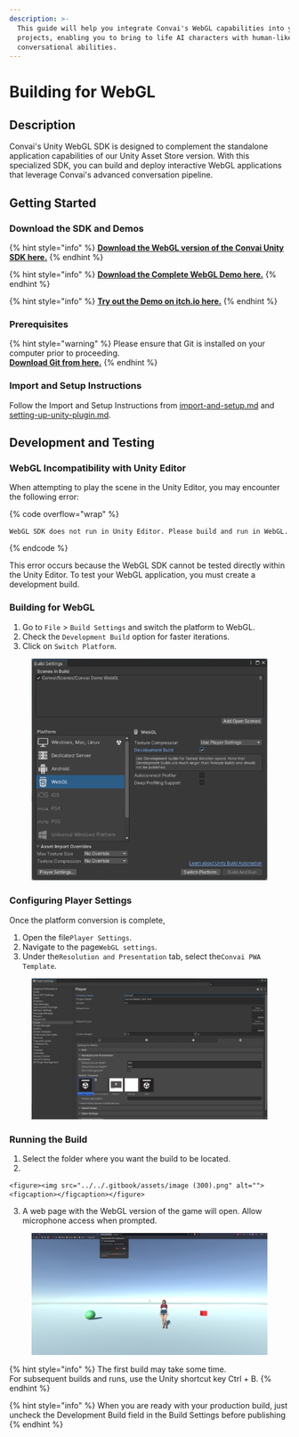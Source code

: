 ```yaml
---
description: >-
  This guide will help you integrate Convai's WebGL capabilities into your Unity
  projects, enabling you to bring to life AI characters with human-like
  conversational abilities.
---
```


# Building for WebGL

## Description

Convai's Unity WebGL SDK is designed to complement the standalone application capabilities of our Unity Asset Store version. With this specialized SDK, you can build and deploy interactive WebGL applications that leverage Convai's advanced conversation pipeline.

## Getting Started

### Download the SDK and Demos

{% hint style="info" %}
[**Download the WebGL version of the Convai Unity SDK here.**](https://drive.google.com/file/d/1DYzgDk-myJ-3ulz5Q3w8\_AvlOQdy0yYL/view?usp=sharing)
{% endhint %}

{% hint style="info" %}
[**Download the Complete  WebGL Demo here.**](https://github.com/Conv-AI/Unity-WebGL-Demo-Game)
{% endhint %}

{% hint style="info" %}
[**Try out the Demo on itch.io here.**](https://convai.itch.io/webgl-demo)
{% endhint %}

### Prerequisites

{% hint style="warning" %}
Please ensure that Git is installed on your computer prior to proceeding.\
[**Download Git from here.**](https://git-scm.com/downloads)
{% endhint %}

### Import and Setup Instructions

Follow the Import and Setup Instructions from [import-and-setup.md](import-and-setup.md "mention") and [setting-up-unity-plugin.md](setting-up-unity-plugin.md "mention").&#x20;

## Development and Testing

### WebGL Incompatibility with Unity Editor

When attempting to play the scene in the Unity Editor, you may encounter the following error:

{% code overflow="wrap" %}
```
WebGL SDK does not run in Unity Editor. Please build and run in WebGL.
```
{% endcode %}

This error occurs because the WebGL SDK cannot be tested directly within the Unity Editor. To test your WebGL application, you must create a development build.

### Building for WebGL

1. Go to `File` > `Build Settings` and switch the platform to WebGL.
2. Check the `Development Build` option for faster iterations.
3. Click on `Switch Platform`.

<figure><img src="../../.gitbook/assets/image (297).png" alt=""><figcaption></figcaption></figure>

### Configuring Player Settings

Once the platform conversion is complete,

1. Open the file`Player Settings`.
2. Navigate to the page`WebGL settings`.
3. Under the`Resolution and Presentation` tab, select the`Convai PWA Template`.

<figure><img src="../../.gitbook/assets/image (299).png" alt=""><figcaption></figcaption></figure>

### Running the Build

1. Select the folder where you want the build to be located.
2.

    <figure><img src="../../.gitbook/assets/image (300).png" alt=""><figcaption></figcaption></figure>
3. A web page with the WebGL version of the game will open. Allow microphone access when prompted.

<figure><img src="../../.gitbook/assets/image (23).png" alt=""><figcaption></figcaption></figure>

{% hint style="info" %}
The first build may take some time.\
For subsequent builds and runs, use the Unity shortcut key Ctrl + B.
{% endhint %}

{% hint style="info" %}
When you are ready with your production build, just uncheck the Development Build field in the Build Settings before publishing
{% endhint %}


